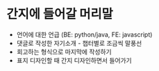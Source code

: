# 간지에 들어갈 머리말

- 언어에 대한 언급 (BE: python/java, FE: javascript)
- 댓글로 작성한 자기소개 - 챕터별로 조금씩 말풍선
- 회고하는 형식으로 마지막에 작성하기
- 표지 디자인할 때 간지 디자인하면서 들어가기